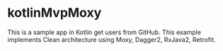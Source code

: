 # kotlinMvpMoxy
This is a sample app in Kotlin get users from GitHub.
This example implements Clean architecture using Moxy, Dagger2, RxJava2, Retrofit.
